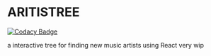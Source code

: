 # ARITISTREE

[![Codacy Badge](https://api.codacy.com/project/badge/Grade/4376bd7a5d2842b5a67af0fab1e4e0c5)](https://www.codacy.com/app/jerrymao15/ARITISTREE?utm_source=github.com&utm_medium=referral&utm_content=jerrymao15/ARITISTREE&utm_campaign=badger)

a interactive tree for finding new music artists using React
very wip
